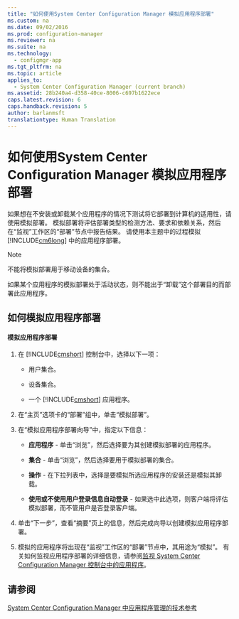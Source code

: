 ```yaml
---
title: "如何使用System Center Configuration Manager 模拟应用程序部署"
ms.custom: na
ms.date: 09/02/2016
ms.prod: configuration-manager
ms.reviewer: na
ms.suite: na
ms.technology: 
  - configmgr-app
ms.tgt_pltfrm: na
ms.topic: article
applies_to: 
  - System Center Configuration Manager (current branch)
ms.assetid: 28b240a4-d358-40ce-8006-c697b1622ece
caps.latest.revision: 6
caps.handback.revision: 5
author: barlanmsft
translationtype: Human Translation
---
```

# 如何使用System Center Configuration Manager 模拟应用程序部署
如果想在不安装或卸载某个应用程序的情况下测试将它部署到计算机的适用性，请使用模拟部署。 模拟部署将评估部署类型的检测方法、要求和依赖关系，然后在“监视”工作区的“部署”节点中报告结果。 请使用本主题中的过程模拟 [!INCLUDE[cm6long](../LocTest/includes/cm6long_md.md)] 中的应用程序部署。  
  
> [!NOTE]  
>  不能将模拟部署用于移动设备的集合。  
>   
>  如果某个应用程序的模拟部署处于活动状态，则不能出于“卸载”这个部署目的而部署此应用程序。  
  
## 如何模拟应用程序部署  
  
#### 模拟应用程序部署  
  
1.  在 [!INCLUDE[cmshort](../LocTest/includes/cmshort_md.md)] 控制台中，选择以下一项：  
  
    -   用户集合。  
  
    -   设备集合。  
  
    -   一个 [!INCLUDE[cmshort](../LocTest/includes/cmshort_md.md)] 应用程序。  
  
2.  在“主页”选项卡的“部署”组中，单击“模拟部署”。  
  
3.  在“模拟应用程序部署向导”中，指定以下信息：  
  
    -   **应用程序** \- 单击“浏览”，然后选择要为其创建模拟部署的应用程序。  
  
    -   **集合** \- 单击“浏览”，然后选择要用于模拟部署的集合。  
  
    -   **操作** \- 在下拉列表中，选择是要模拟所选应用程序的安装还是模拟其卸载。  
  
    -   **使用或不使用用户登录信息自动登录** \- 如果选中此选项，则客户端将评估模拟部署，而不管用户是否登录客户端。  
  
4.  单击“下一步”，查看“摘要”页上的信息，然后完成向导以创建模拟应用程序部署。  
  
5.  模拟的应用程序将出现在“监视”工作区的“部署”节点中，其用途为“模拟”。 有关如何监视应用程序部署的详细信息，请参阅[监视 System Center Configuration Manager 控制台中的应用程序](../LocTest/Monitor-applications-from-the-System-Center-Configuration-Manager-console.md)。  
  
## 请参阅  
 [System Center Configuration Manager 中应用程序管理的技术参考](../LocTest/Application-management-technical-reference-for-System-Center-Configuration-Manager.md)